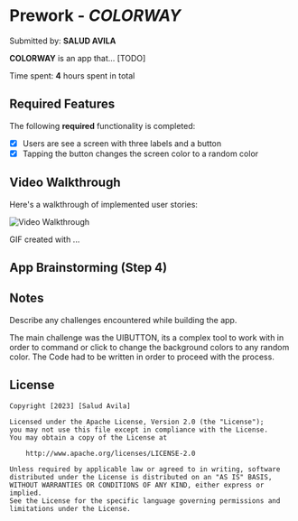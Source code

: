# Prework - *COLORWAY*

Submitted by: **SALUD AVILA**

**COLORWAY** is an app that... [TODO] 

Time spent: **4** hours spent in total

## Required Features

The following **required** functionality is completed:

- [x] Users are see a screen with three labels and a button
- [x] Tapping the button changes the screen color to a random color
 
## Video Walkthrough

Here's a walkthrough of implemented user stories:

<img src='https://media.giphy.com/media/bntLnIGiRjVyHpJ1QN/giphy.gif' title='Video Walkthrough' width='' alt='Video Walkthrough' /> 

<!-- Replace this with whatever GIF tool you used! -->
GIF created with ...  
<!-- Recommended tools:
[Kap](https://getkap.co/) for macOS
[ScreenToGif](https://www.screentogif.com/) for Windows
[peek](https://github.com/phw/peek) for Linux. -->

## App Brainstorming (Step 4)

## Notes

Describe any challenges encountered while building the app.

The main challenge was the UIBUTTON, its a complex tool to work with in order to command or click to change the background colors to any random color. The Code had to be written in order to proceed with the process. 
## License

    Copyright [2023] [Salud Avila]

    Licensed under the Apache License, Version 2.0 (the "License");
    you may not use this file except in compliance with the License.
    You may obtain a copy of the License at

        http://www.apache.org/licenses/LICENSE-2.0

    Unless required by applicable law or agreed to in writing, software
    distributed under the License is distributed on an "AS IS" BASIS,
    WITHOUT WARRANTIES OR CONDITIONS OF ANY KIND, either express or implied.
    See the License for the specific language governing permissions and
    limitations under the License.
